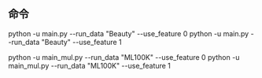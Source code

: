 ## 命令

python -u main.py --run_data "Beauty" --use_feature 0
python -u main.py --run_data "Beauty" --use_feature 1

python -u main_mul.py --run_data "ML100K" --use_feature 0
python -u main_mul.py --run_data "ML100K" --use_feature 1
